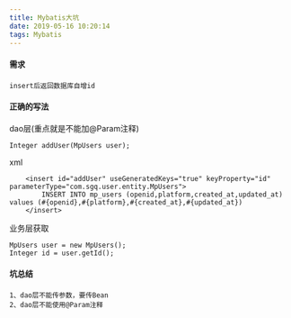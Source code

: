 ```yaml
---
title: Mybatis大坑
date: 2019-05-16 10:20:14
tags: Mybatis
---
```


#### 需求
```
insert后返回数据库自增id
```

#### 正确的写法
dao层(重点就是不能加@Param注释)
```
Integer addUser(MpUsers user);
```
xml
```
    <insert id="addUser" useGeneratedKeys="true" keyProperty="id"  parameterType="com.sgq.user.entity.MpUsers">
        INSERT INTO mp_users (openid,platform,created_at,updated_at) values (#{openid},#{platform},#{created_at},#{updated_at})
    </insert>
```
业务层获取
```
MpUsers user = new MpUsers();
Integer id = user.getId();
```

#### 坑总结
```
1、dao层不能传参数，要传Bean
2、dao层不能使用@Param注释
```